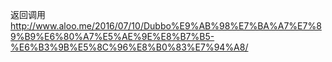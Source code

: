 

返回调用
http://www.aloo.me/2016/07/10/Dubbo%E9%AB%98%E7%BA%A7%E7%89%B9%E6%80%A7%E5%AE%9E%E8%B7%B5-%E6%B3%9B%E5%8C%96%E8%B0%83%E7%94%A8/